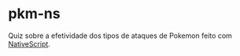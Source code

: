 # pkm-ns

Quiz sobre a efetividade dos tipos de ataques de Pokemon feito com [NativeScript](https://nativescript.org/).

